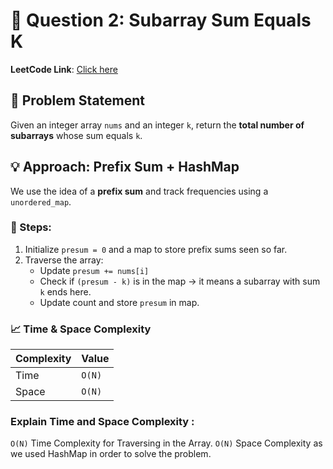 
# 📌 Question 2: Subarray Sum Equals K

**LeetCode Link**: [Click here](https://leetcode.com/problems/subarray-sum-equals-k/)


## 🧠 Problem Statement

Given an integer array `nums` and an integer `k`, return the **total number of subarrays** whose sum equals `k`.

## 💡 Approach: Prefix Sum + HashMap

We use the idea of a **prefix sum** and track frequencies using a `unordered_map`.

### 🔁 Steps:

1. Initialize `presum = 0` and a map to store prefix sums seen so far.
2. Traverse the array:
   - Update `presum += nums[i]`
   - Check if `(presum - k)` is in the map → it means a subarray with sum `k` ends here.
   - Update count and store `presum` in map.

### 📈 Time & Space Complexity

| Complexity | Value        |
|------------|--------------|
| Time       | `O(N)`   |
| Space      | `O(N)`       |

### Explain Time and Space Complexity :
`O(N)` Time Complexity for Traversing in the Array.
`O(N)` Space Complexity as we used HashMap in order to solve the problem.
